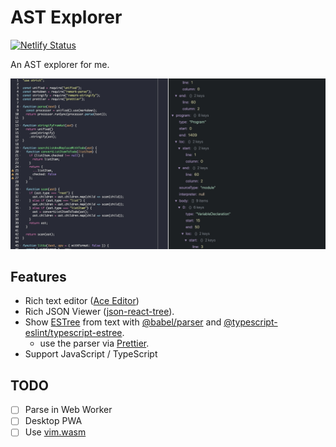 # AST Explorer

[![Netlify Status](https://api.netlify.com/api/v1/badges/1cfd2d99-31b9-4988-ad6e-75589a920de8/deploy-status)](https://app.netlify.com/sites/ast-explorer/deploys)

An AST explorer for me.

![screenshot](./resources/screenshot.jpg)

## Features

-   Rich text editor ([Ace Editor](https://ace.c9.io))
-   Rich JSON Viewer ([json-react-tree](https://www.npmjs.com/package/react-json-tree)).
-   Show [ESTree](https://github.com/estree/estree) from text with [@babel/parser](https://babeljs.io/docs/en/babel-parser) and [@typescript-eslint/typescript-estree](https://github.com/typescript-eslint/typescript-eslint/tree/master/packages/typescript-estree).
    -   use the parser via [Prettier](https://prettier.io).
-   Support JavaScript / TypeScript

## TODO

-   [ ] Parse in Web Worker
-   [ ] Desktop PWA
-   [ ] Use [vim.wasm](https://github.com/rhysd/vim.wasm)
